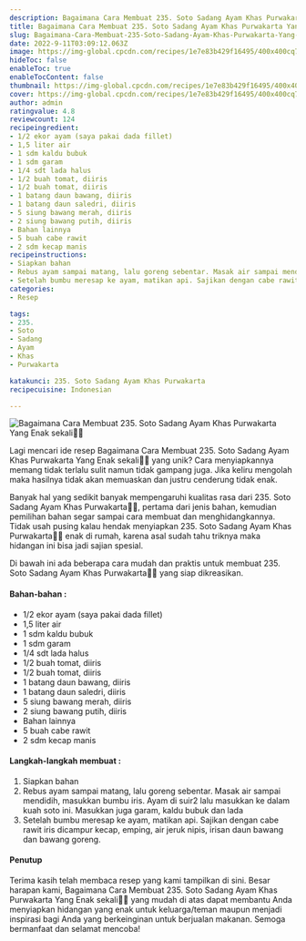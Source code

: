 ```yaml
---
description: Bagaimana Cara Membuat 235. Soto Sadang Ayam Khas Purwakarta Yang Enak sekali"
title: Bagaimana Cara Membuat 235. Soto Sadang Ayam Khas Purwakarta Yang Enak sekali
slug: Bagaimana-Cara-Membuat-235-Soto-Sadang-Ayam-Khas-Purwakarta-Yang-Enak-sekali
date: 2022-9-11T03:09:12.063Z
image: https://img-global.cpcdn.com/recipes/1e7e83b429f16495/400x400cq70/photo.jpg
hideToc: false
enableToc: true
enableTocContent: false
thumbnail: https://img-global.cpcdn.com/recipes/1e7e83b429f16495/400x400cq70/photo.jpg
cover: https://img-global.cpcdn.com/recipes/1e7e83b429f16495/400x400cq70/photo.jpg
author: admin
ratingvalue: 4.8
reviewcount: 124
recipeingredient:
- 1/2 ekor ayam (saya pakai dada fillet)
- 1,5 liter air
- 1 sdm kaldu bubuk
- 1 sdm garam
- 1/4 sdt lada halus
- 1/2 buah tomat, diiris
- 1/2 buah tomat, diiris
- 1 batang daun bawang, diiris
- 1 batang daun saledri, diiris
- 5 siung bawang merah, diiris
- 2 siung bawang putih, diiris
- Bahan lainnya
- 5 buah cabe rawit
- 2 sdm kecap manis
recipeinstructions:
- Siapkan bahan
- Rebus ayam sampai matang, lalu goreng sebentar. Masak air sampai mendidih, masukkan bumbu iris. Ayam di suir2 lalu masukkan ke dalam kuah soto ini. Masukkan juga garam, kaldu bubuk dan lada
- Setelah bumbu meresap ke ayam, matikan api. Sajikan dengan cabe rawit iris dicampur kecap, emping, air jeruk nipis, irisan daun bawang dan bawang goreng.
categories:
- Resep

tags:
- 235.
- Soto
- Sadang
- Ayam
- Khas
- Purwakarta

katakunci: 235. Soto Sadang Ayam Khas Purwakarta
recipecuisine: Indonesian

---
```


![Bagaimana Cara Membuat 235. Soto Sadang Ayam Khas Purwakarta Yang Enak sekali👩‍🍳](https://img-global.cpcdn.com/recipes/1e7e83b429f16495/400x400cq70/photo.jpg)

Lagi mencari ide resep Bagaimana Cara Membuat 235. Soto Sadang Ayam Khas Purwakarta Yang Enak sekali👩‍🍳 yang unik? Cara menyiapkannya memang tidak terlalu sulit namun tidak gampang juga. Jika keliru mengolah maka hasilnya tidak akan memuaskan dan justru cenderung tidak enak.

Banyak hal yang sedikit banyak mempengaruhi kualitas rasa dari 235. Soto Sadang Ayam Khas Purwakarta👩‍🍳, pertama dari jenis bahan, kemudian pemilihan bahan segar sampai cara membuat dan menghidangkannya. Tidak usah pusing kalau hendak menyiapkan 235. Soto Sadang Ayam Khas Purwakarta👩‍🍳 enak di rumah, karena asal sudah tahu triknya maka hidangan ini bisa jadi sajian spesial.

Di bawah ini ada beberapa cara mudah dan praktis untuk membuat 235. Soto Sadang Ayam Khas Purwakarta👩‍🍳 yang siap dikreasikan.

<!--inarticleads1-->

#### Bahan-bahan :

- 1/2 ekor ayam (saya pakai dada fillet)
- 1,5 liter air
- 1 sdm kaldu bubuk
- 1 sdm garam
- 1/4 sdt lada halus
- 1/2 buah tomat, diiris
- 1/2 buah tomat, diiris
- 1 batang daun bawang, diiris
- 1 batang daun saledri, diiris
- 5 siung bawang merah, diiris
- 2 siung bawang putih, diiris
- Bahan lainnya
- 5 buah cabe rawit
- 2 sdm kecap manis

<!--inarticleads2-->

#### Langkah-langkah membuat :

1. Siapkan bahan
1. Rebus ayam sampai matang, lalu goreng sebentar. Masak air sampai mendidih, masukkan bumbu iris. Ayam di suir2 lalu masukkan ke dalam kuah soto ini. Masukkan juga garam, kaldu bubuk dan lada
1. Setelah bumbu meresap ke ayam, matikan api. Sajikan dengan cabe rawit iris dicampur kecap, emping, air jeruk nipis, irisan daun bawang dan bawang goreng.

#### Penutup

Terima kasih telah membaca resep yang kami tampilkan di sini. Besar harapan kami, Bagaimana Cara Membuat 235. Soto Sadang Ayam Khas Purwakarta Yang Enak sekali👩‍🍳 yang mudah di atas dapat membantu Anda menyiapkan hidangan yang enak untuk keluarga/teman maupun menjadi inspirasi bagi Anda yang berkeinginan untuk berjualan makanan. Semoga bermanfaat dan selamat mencoba!